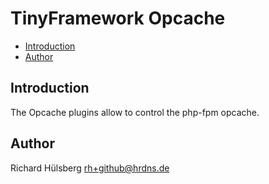 # TinyFramework Opcache

- [Introduction](#introduction)
- [Author](#author)

## Introduction

The Opcache plugins allow to control the php-fpm opcache.

## Author

Richard Hülsberg <rh+github@hrdns.de>

